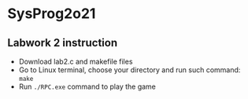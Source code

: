 # SysProg2o21
## Labwork 2 instruction
* Download lab2.c and makefile files
* Go to Linux terminal, choose your directory and run such command: ```make```
* Run ```./RPC.exe``` command to play the game
